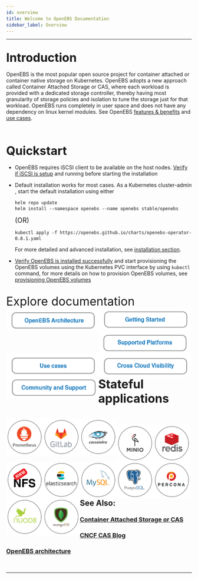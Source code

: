 ```yaml
---
id: overview
title: Welcome to OpenEBS Documentation
sidebar_label: Overview
---
```

------





##  <font size="6">Introduction</font>



OpenEBS is the most popular open source project for container attached or container native storage on Kubernetes. OpenEBS adopts a new approach called Container Attached Storage or CAS, where each workload is provided with a dedicated storage controller, thereby having most granularity of storage policies and isolation to tune the storage just for that workload. OpenEBS runs completely in user space and does not have any dependency on linux kernel modules. See  OpenEBS  <a href="/docs/next/features.html">features & benefits</a> and <a href="/docs/next/usecases.html" target="">use cases</a>.

<br>



## <font size="6">Quickstart</font>

- OpenEBS requires iSCSI client to be available on the host nodes. [Verify if iSCSI is setup](/docs/next/prerequisites.html) and running before starting the installation

- Default installation works for most cases. As a Kubernetes cluster-admin , start the default installation using either

  ```
  helm repo update
  helm install --namespace openebs --name openebs stable/openebs
  ```

  <font size="4">(OR)</font>

  ```
  kubectl apply -f https://openebs.github.io/charts/openebs-operator-0.8.1.yaml
  ```

  For more detailed and advanced installation,  see [installation section](/docs/next/installation.html). 

  

- [Verify OpenEBS is installed successfully](/docs/next/installation.html#verifying-openebs-installation) and start provisioning the OpenEBS volumes using the Kubernetes PVC interface by using `kubectl` command, for more details on how to provision OpenEBS volumes, see  [provisioning OpenEBS volumes](/docs/next/provisionvols.html)

<br>
<font size="6">Explore documentation</font>

<br>

<div class="row">
  <div class="column2">
	<a href="/docs/next/architecture.html">
		<img src="/docs/assets/intro-arch.png" alt="OpenEBS Architecture" style="float:left;width:250px;">
	</a>
  </div>
  <div class="column2">
	<a href="/docs/next/quickstart.html">
		<img src="/docs/assets/intro-gs.png" alt="OpenEBS quick start" style="float:left;width:250px;">
	</a>
  </div>
  <div class="column2">
	<a href="/docs/next/prerequisites.html">
		<img src="/docs/assets/intro-platforms.png" alt="OpenEBS platforms" style="float:left;width:250px;">
	</a>
  </div>
</div>

<div class="row">
  <div class="column2">
	<a href="/docs/next/usecases.html">
		<img src="/docs/assets/intro-uc.png" alt="OpenEBS use cases" style="float:left;width:250px;">
	</a>
  </div>
  <div class="column2">
	<a href="/docs/next/mayaonline.html">
		<img src="/docs/assets/intro-mo.png" alt="Connecting to MayaOnline" style="float:left;width:250px;">
	</a>
  </div>
  <div class="column2">
	<a href="/docs/next/support.html">
		<img src="/docs/assets/intro-support.png" alt="OpenEBS Support" style="float:left;width:250px;">
	</a>
  </div>
</div>

<br>

<br>

<br>

## <font size="6">Stateful applications </font>

<br>


<div class="row" width=60%>
    <div class="column2">
	<a href="/docs/next/prometheus.html" target="_blank">
		<img src="/docs/assets/a-prometheus.png" alt="OpenEBS Architecture" style="float:left;width:100px;">
	</a>
  </div>

<div class="column2">
	<a href="/docs/next/gitlab.html" target="_blank">
		<img src="/docs/assets/a-gitlab.png" alt="OpenEBS Architecture" style="float:left;width:100px;">
	</a>
  </div>
  <div class="column2">
	<a href="/docs/next/cassandra.html" target="_blank">
		<img src="/docs/assets/a-cassandra.png" alt="OpenEBS Architecture" style="float:left;width:100px;">
	</a>
  </div>

</div>

<br>

<div class="row" width=60%>

<div class="column2">
	<a href="/docs/next/minio.html" target="_blank">
		<img src="/docs/assets/a-minio.png" alt="OpenEBS Minio" style="float:left;width:100px;">
	</a>
  </div>
<div class="column2">
	<a href="/docs/next/redis.html" target="_blank">
		<img src="/docs/assets/a-redis.png" alt="OpenEBS Redis" style="float:left;width:100px;">
	</a>
  </div>  
  <div class="column2">
	<a href="/docs/next/rwm.html" target="_blank">
		<img src="/docs/assets/a-nfs.png" alt="OpenEBS NFS" style="float:left;width:100px;">
	</a>
  </div>

</div>



<br>

<div class="row" width=60%>

<div class="column2">
	<a href="/docs/next/elasticsearch.html" target="_blank">
		<img src="/docs/assets/a-elastic.png" alt="OpenEBS Architecture" style="float:left;width:100px;">
	</a>
  </div>
<div class="column2">
	<a href="/docs/next/mysql.html" target="_blank">
		<img src="/docs/assets/a-mysql.png" alt="OpenEBS Architecture" style="float:left;width:100px;">
	</a>
  </div>  
  <div class="column2">
	<a href="/docs/next/postgres.html" target="_blank">
		<img src="/docs/assets/a-postgres.png" alt="OpenEBS Architecture" style="float:left;width:100px;">
	</a>
  </div>

</div>



<br>

<div class="row">
  <div class="column2">
	<a href="/docs/next/percona.html" target="_blank">
		<img src="/docs/assets/a-percona.png" alt="OpenEBS for Percona" style="float:left;width:100px;">
	</a>
  </div>
  <div class="column2">
	<a href="/docs/next/nuodb.html" target="_blank">
		<img src="/docs/assets/a-nuodb.png" alt="OpenEBS for NuoDB" style="float:left;width:100px;">
	</a>
  </div>
 <div class="column2">
	<a href="/docs/next/mongo.html" target="_blank">
		<img src="/docs/assets/svg/a-mongo.svg" alt="OpenEBS for MongoDB" style="float:left;width:100px;">
	</a>
  </div>
</div>


<br><br>

## See Also:



### [Container Attached Storage or CAS](/docs/next/cas.html)

### <a href="https://www.cncf.io/blog/2018/04/19/container-attached-storage-a-primer/" target="_blank">CNCF CAS Blog </a>

### [OpenEBS architecture](/docs/next/architecture.html)

<br><hr><br>



<!-- Hotjar Tracking Code for https://docs.openebs.io -->

<script>
   (function(h,o,t,j,a,r){
       h.hj=h.hj||function(){(h.hj.q=h.hj.q||[]).push(arguments)};
       h._hjSettings={hjid:785693,hjsv:6};
       a=o.getElementsByTagName('head')[0];
       r=o.createElement('script');r.async=1;
       r.src=t+h._hjSettings.hjid+j+h._hjSettings.hjsv;
       a.appendChild(r);
   })(window,document,'https://static.hotjar.com/c/hotjar-','.js?sv=');
</script>


<!-- Global site tag (gtag.js) - Google Analytics -->

<script async src="https://www.googletagmanager.com/gtag/js?id=UA-92076314-12"></script>
<script>
  window.dataLayer = window.dataLayer || [];
  function gtag(){dataLayer.push(arguments);}
  gtag('js', new Date());

  gtag('config', 'UA-92076314-12');
</script>
